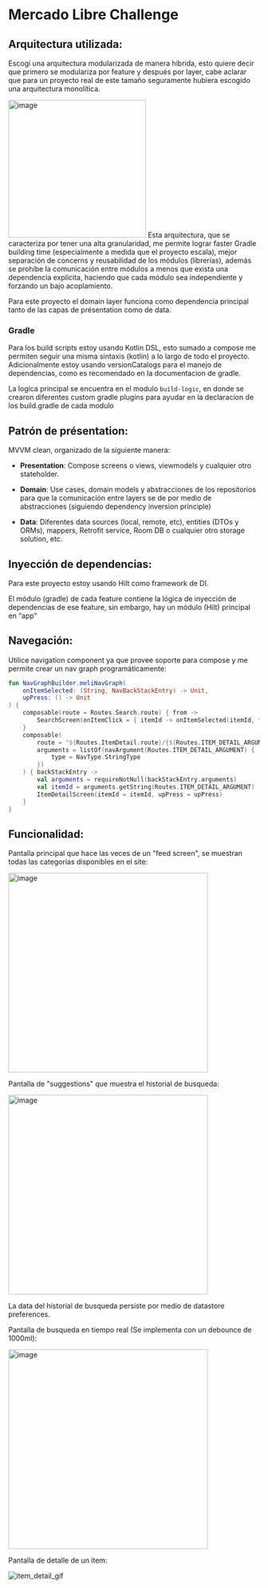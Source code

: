 # **Mercado Libre Challenge**
## Arquitectura utilizada:

Escogí una arquitectura modularizada de manera híbrida, esto quiere decir que primero se modulariza por feature y después por layer, cabe aclarar que para un proyecto real de este tamaño seguramente hubiera escogido una arquitectura monolítica.


<img width="276" alt="image" src="https://user-images.githubusercontent.com/46971682/205694717-5e3f0b57-d242-4c50-9013-fcd8888b0b69.png">
Esta arquitectura, que se caracteriza por tener una alta granularidad, me permite lograr faster Gradle building time (especialmente a medida que el proyecto escala), mejor separación de concerns y reusabilidad de los módulos (librerías), además se prohíbe la comunicación entre módulos a menos que exista una dependencia explícita, haciendo que cada módulo sea independiente y forzando un bajo acoplamiento.

Para este proyecto el domain layer funciona como dependencia principal tanto de las capas de présentation como de data.

### Gradle
Para los build scripts estoy usando Kotlin DSL, esto sumado a compose me permiten seguir una misma sintaxis (kotlin) a lo largo de todo el proyecto.
Adicionalmente estoy usando versionCatalogs para el manejo de dependencias, como es recomendado en la documentacion de gradle.

La logica principal se encuentra en el modulo `build-logic`, en donde se crearon diferentes custom gradle plugins para ayudar en la declaracion de los build.gradle de cada modulo

## Patrón de présentation: 
MVVM clean, organizado de la siguiente manera: 

* **Presentation**: Compose screens o views, viewmodels y cualquier otro stateholder.
* **Domain**: Use cases, domain models y abstracciones de los repositorios para que la comunicación entre layers se de por medio de abstracciones (siguiendo dependency inversion principle)

* **Data**: Diferentes data sources (local, remote, etc), entities (DTOs y ORMs), mappers, Retrofit service, Room DB o cualquier otro storage solution, etc.

## Inyección de dependencias:

Para este proyecto estoy usando Hilt como framework de DI.

El módulo (gradle) de cada feature contiene la lógica de inyección de dependencias de ese feature, sin embargo, hay un módulo (Hilt) principal en “app”

## Navegación: 

Utilice navigation component ya que provee soporte para compose y me permite crear un nav graph programáticamente:
```kotlin
fun NavGraphBuilder.meliNavGraph(
    onItemSelected: (String, NavBackStackEntry) -> Unit,
    upPress: () -> Unit
) {
    composable(route = Routes.Search.route) { from ->
        SearchScreen(onItemClick = { itemId -> onItemSelected(itemId, from) })
    }
    composable(
        route = "${Routes.ItemDetail.route}/{${Routes.ITEM_DETAIL_ARGUMENT}}",
        arguments = listOf(navArgument(Routes.ITEM_DETAIL_ARGUMENT) {
            type = NavType.StringType
        })
    ) { backStackEntry ->
        val arguments = requireNotNull(backStackEntry.arguments)
        val itemId = arguments.getString(Routes.ITEM_DETAIL_ARGUMENT)
        ItemDetailScreen(itemId = itemId, upPress = upPress)
    }
}
```

## Funcionalidad:
Pantalla principal que hace las veces de un "feed screen", se muestran todas las categorias disponibles en el site:

<img width="400" alt="image" src="https://user-images.githubusercontent.com/46971682/205698978-488d8973-1400-454c-be05-0a415f56feca.png">

Pantalla de "suggestions" que muestra el historial de busqueda:

<img width="400" alt="image" src="https://user-images.githubusercontent.com/46971682/205699701-185a3498-6d50-494f-af21-b6b59177d614.png">

La data del historial de busqueda persiste por medio de datastore preferences.

Pantalla de busqueda en tiempo real (Se implementa con un debounce de 1000ml):

<img width="400" alt="image" src="https://user-images.githubusercontent.com/46971682/205699234-b1e71eac-d0f5-4266-ac92-67640404b53b.png">

Pantalla de detalle de un item:

![item_detail_gif](https://user-images.githubusercontent.com/46971682/205701095-07680dcb-e122-41ed-926a-5af7e3780998.gif)

